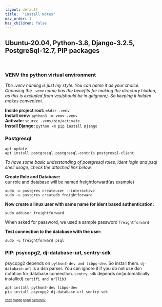```yaml
---
layout: default 
title:  "Install Notes"
nav_order: 1 
has_children: false
---
```


## Ubuntu-20.04, Python-3.8, Django-3.2.5, PostgreSql-12.7, PIP packages

<br>

### VENV the python virtual environment

_The .venv naming is just my style. You can name it as your choice. Choosing the `.venv` name has the benefits for
making the directory hidden, as this is excluded from vcs(should be in gitignore). So keeping it hidden makes
convenient._

**Inside project root:** `mkdir .venv`
<br>**Install venv:** `python3 -m venv .venv`
<br>**Activate:** `source .venv/bin/activate`
<br>**Install Django:** `python -m pip install Django`

### Postgresql

```shell
apt update
apt install postgresql postgresql-contrib postgresql-client
```

_To have some basic understanding of postgresql roles, ident login and psql shell usage, check the attached link below._

**Create Role and Database:**
<br>our role and database will be named freightforward(as example)

```shell
sudo -u postgres createuser --interactive
sudo -u postgres createdb freightforward
```

**Now create a linux user with same name for ident based authentication:**

```shell
sudo adduser freightforward
```

When asked for password, we used a sample password `freightforward`

**Test connection to the database with the user:**

```shell
sudo -u freightforward psql
```

### PIP: psycopg2, dj-database-url, sentry-sdk

psycopg2 depends on `python3-dev and libpq-dev`. So install them.
`dj-database-url` is a dsn parser. You can ignore it if you do not use dsn notation for database connection.
`sentry-sdk` depends on(automatically installed) `certifi and urllib3`

```shell
apt install python3-dev libpq-dev 
pip install psycopg2 dj-database-url sentry-sdk 
```

<sub><sup>
[venv](https://docs.python.org/3/tutorial/venv.html)
[django](https://docs.djangoproject.com/en/3.2/topics/install/#installing-official-release)
[pgsql](https://www.digitalocean.com/community/tutorials/how-to-install-postgresql-on-ubuntu-20-04-quickstart)
[psycopg2](https://www.psycopg.org/docs/install.html)
</sup></sub>
